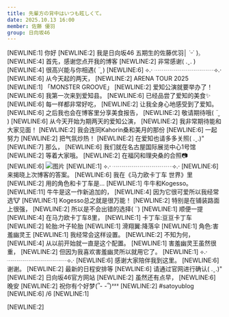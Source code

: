 ```yaml
---
title: 先輩方の背中はいつも眩しくて。
date: 2025.10.13 16:00
member: 佐藤 優羽
group: 日向坂46
---
```


[NEWLINE:1]
你好
[NEWLINE:2]
我是日向坂46 五期生的佐藤优羽│ ˙ᵕ˙ )꜆
[NEWLINE:4]
首先，感谢您点开我的博客
[NEWLINE:2]
非常感谢( .ˬ. )
[NEWLINE:4]
很高兴能与你相遇( ¨̮ )
[NEWLINE:6]
⟡.· ┈┈┈┈┈┈┈┈┈┈⟡.·
[NEWLINE:6]
从今天起的两天，
[NEWLINE:2]
ARENA TOUR 2025
[NEWLINE:1]
「MONSTER GROOVE」
[NEWLINE:2]
爱知公演就要举办了！
[NEWLINE:6]
我第一次来到爱知县。
[NEWLINE:6]
已经品尝了爱知的美食✨
[NEWLINE:6]
每一样都非常好吃，
[NEWLINE:2]
让我全身心地感受到了爱知。
[NEWLINE:6]
之后我也会在博客里分享美食报告，
[NEWLINE:2]
敬请期待哦( ¨̮ )
[NEWLINE:6]
从今天开始为期两天的爱知公演，
[NEWLINE:2]
我非常期待能和大家见面！
[NEWLINE:2]
我会连同Kahorin桑和美月的那份
[NEWLINE:6]
一起努力
[NEWLINE:2]
把气氛炒热！
[NEWLINE:2]
在爱知也请多多关照( .ˬ.)"
[NEWLINE:7]
那么，
[NEWLINE:6]
我们就在名古屋国际展览中心1号馆
[NEWLINE:2]
等着大家哦。
[NEWLINE:2]
在福冈和理央桑的合照📷
[NEWLINE:6]
![图片](https://cdn.hinatazaka46.com/files/14/diary/official/member/moblog/202510/mob6214Dv.jpg)
[NEWLINE:1]
⟡.· ┈┈┈┈┈┈┈┈┈┈⟡.·
[NEWLINE:6]
来揭晓上次博客的答案。
[NEWLINE:6]
我在《马力欧卡丁车 世界》里
[NEWLINE:2]
用的角色和卡丁车是…
[NEWLINE:1]
牛牛和Kogesso。
[NEWLINE:11]
牛牛是这一作新追加的，
[NEWLINE:4]
因为它很可爱所以我经常选🐮
[NEWLINE:1]
Kogesso总之就是很万能！
[NEWLINE:2]
特别是在铺装路面上很强，
[NEWLINE:2]
所以是不会出错的选择( ˙˙)
[NEWLINE:1]
顺便一提
[NEWLINE:4]
在马力欧卡丁车8里，
[NEWLINE:1]
卡丁车:豆豆卡丁车
[NEWLINE:2]
轮胎:叶子轮胎
[NEWLINE:1]
滑翔翼:降落伞
[NEWLINE:1]
角色:害羞幽灵王
[NEWLINE:1]
我经常会这样设置。
[NEWLINE:2]
不知为何，
[NEWLINE:4]
从以前开始就一直是这个配置。
[NEWLINE:1]
害羞幽灵王虽然很重，
[NEWLINE:2]
但因为我喜欢害羞幽灵所以就用它了。
[NEWLINE:1]
⟡.· ┈┈┈┈┈┈┈┈┈┈⟡.·
[NEWLINE:6]
感谢大家陪伴我到这里。
[NEWLINE:6]
谢谢。
[NEWLINE:2]
最新的日程安排等
[NEWLINE:6]
请通过官网进行确认( .ˬ.)"
[NEWLINE:2]
日向坂46官方网站
[NEWLINE:2]
虽然还有点早，
[NEWLINE:6]
晚安
[NEWLINE:2]
祝你有个好梦(՞- -՞)ᶻᶻᶻ
[NEWLINE:2]
#satoyublog
[NEWLINE:6]
/6
[NEWLINE:1]

[NEWLINE:2]